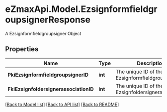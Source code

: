 # eZmaxApi.Model.EzsignformfieldgroupsignerResponse
A Ezsignformfieldgroupsigner Object

## Properties

Name | Type | Description | Notes
------------ | ------------- | ------------- | -------------
**PkiEzsignformfieldgroupsignerID** | **int** | The unique ID of the Ezsignformfieldgroupsigner | 
**FkiEzsignfoldersignerassociationID** | **int** | The unique ID of the Ezsignfoldersignerassociation | 

[[Back to Model list]](../README.md#documentation-for-models) [[Back to API list]](../README.md#documentation-for-api-endpoints) [[Back to README]](../README.md)

